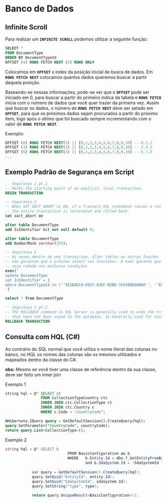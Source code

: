 # Banco de Dados

## Infinite Scroll

Para realizar um **`INFINITE SCROLL`** podemos utilizar a seguinte função:

```sql
SELECT *
FROM DocumentType
ORDER BY DocumentTypeId
OFFSET (4) ROWS FETCH NEXT (2) ROWS ONLY
```

Colocamos em **`OFFSET`** o index da posição inicial de busca de dados. Em **`ROWS FETCH NEXT`** colocamos quantos dados queremos buscar a partir daquela posição.

Baseando-se nessas informações, pode-se ver que o **`OFFSET`** pode ser iniciado em 0, para buscar a partir do primeiro índica da tabela e **`ROWS FETCH`** inicia com o número de dados que você quer trazer da primeira vez. Assim que buscar os dados, o número de **`ROWS FETCH NEXT`** deve ser setado em **`OFFSET`**, para que os próximos dados sejam procurados a partir do próximo item, logo após o último que foi buscado sempre incrementando com o valor de **`ROWS FETCH NEXT`**.

Exemplo:

```sql
OFFSET (0) ROWS FETCH NEXT(3) || [0,1,2,3,4,5,6,7,8,9,10] -- 0,1,2
OFFSET (3) ROWS FETCH NEXT(3) || [0,1,2,3,4,5,6,7,8,9,10] -- 3,4,5
OFFSET (6) ROWS FETCH NEXT(3) || [0,1,2,3,4,5,6,7,8,9,10] -- 6,7,8
...
```

## Exemplo Padrão de Segurança em Script

```sql
-- Segurança 1 pt.1
-- Marks the starting point of an explicit, local transaction.
BEGIN TRANSACTION

-- Segurança 2
-- When SET XACT_ABORT is ON, if a Transact-SQL statement raises a run-time error, 
-- the entire transaction is terminated and rolled back.
set xact_abort on

alter table DocumentType
add IsIdentifier bit not null default 0;

alter table DocumentType
add NumberMask varchar(255);

-- Segurança 3
-- As vezes dentro de uma transaction, alter tables ou outras funções
-- não garantem que o próximo select vai funcionar. O exec garante que a query
-- seja rodada nas melhores condições
exec('
update DocumentType
set IsIdentifier = 1 
where DocumentTypeId in (''5E1B4D19-D937-42EF-B5BD-3F638DE68B80'', ''E89F85D8-8F6B-4B82-B082-3959284B02BC'')
')

select * from DocumentType

-- Segurança 1 pt.2
-- The ROLLBACK command in SQL Server is generally used to undo the transaction 
-- that have not been saved to the database. Is Generally used for tests.
ROLLBACK TRANSACTION
```

## Consulta com HQL \(C\#\)

Ao contrário do SQL normal que você utiliza o nome literal das colunas no banco, no HQL os nomes das colunas são os mesmos utilizados e mapeados dentro da classe do C\#.

**obs:** Mesmo se você tiver uma classe de referência dentro da sua classe, deve ser feito um inner join

Exemplo 1

```sql
string hql = @" SELECT ct
                FROM CollectionTypeCountry ctc
                INNER JOIN ctc.CollectionType ct
                INNER JOIN ctc.Country c
                WHERE c.Code = :CountryCode";

NHibernate.IQuery query = GetDefaultSession().CreateQuery(hql);
query.SetParameter("CountryCode", countryCode);
return query.List<CollectionType>();
```

Exemplo 2

```csharp
string hql = @" SELECT b
                            FROM BasicConfiguration as b
                            WHERE   b.Entity.Id = dbo.f_GetEntityFromBasicConfiguration(:EntityId,:SdaSystemId,:type)
                                    and b.SdaSystem.Id = :SdaSystemId ";
 
            var query = GetDefaultSession().CreateQuery(hql);
            query.SetGuid("EntityId", entity.Id);
            query.SetGuid("SdaSystemId", sdaSystem.Id);
            query.SetString("type", type);
 
            return query.UniqueResult<BasicConfiguration>();
```

